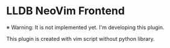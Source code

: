 # LLDB NeoVim Frontend
※ Warning: It is not implemented yet. I'm developing this plugin.

This plugin is created with vim script without python library.

